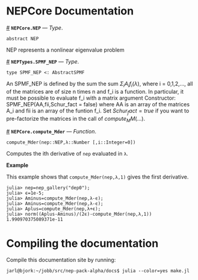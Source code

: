 
<a id='NEPCore-Documentation-1'></a>

# NEPCore Documentation

<a id='NEPCore.NEP' href='#NEPCore.NEP'>#</a>
**`NEPCore.NEP`** &mdash; *Type*.



```
abstract NEP
```

NEP represents a nonlinear eigenvalue problem

<a id='NEPTypes.SPMF_NEP' href='#NEPTypes.SPMF_NEP'>#</a>
**`NEPTypes.SPMF_NEP`** &mdash; *Type*.



```
type SPMF_NEP <: AbstractSPMF
```

An SPMF_NEP is defined by the sum the sum $Σ_i A_i f_i(λ)$, where i = 0,1,2,..., all of the matrices are of size n times n and f_i is a function. In particular, it must be possible to evaluate f_i with a matrix argument
Constructor: SPMF_NEP(AA,fii,Schur_fact = false) where AA is an array of the matrices A_i and  fii is an array of the funtion f_i. Set $Schur_fact = true$ if you want to pre-factorize the matrices in the call of $compute_MM(...)$.

<a id='NEPCore.compute_Mder' href='#NEPCore.compute_Mder'>#</a>
**`NEPCore.compute_Mder`** &mdash; *Function*.



```
compute_Mder(nep::NEP,λ::Number [,i::Integer=0])
```

Computes the ith derivative of `nep` evaluated in `λ`.

**Example**

This example shows that `compute_Mder(nep,λ,1)` gives the first derivative.

```julia-repl
julia> nep=nep_gallery("dep0");
julia> ϵ=1e-5;
julia> Aminus=compute_Mder(nep,λ-ϵ);
julia> Aminus=compute_Mder(nep,λ-ϵ);
julia> Aplus=compute_Mder(nep,λ+ϵ);
julia> norm((Aplus-Aminus)/(2ϵ)-compute_Mder(nep,λ,1))
1.990970375089371e-11
```


<a id='Compiling-the-documentation-1'></a>

# Compiling the documentation


Compile this documentation site by running:


```
jarl@bjork:~/jobb/src/nep-pack-alpha/docs$ julia --color=yes make.jl
```

